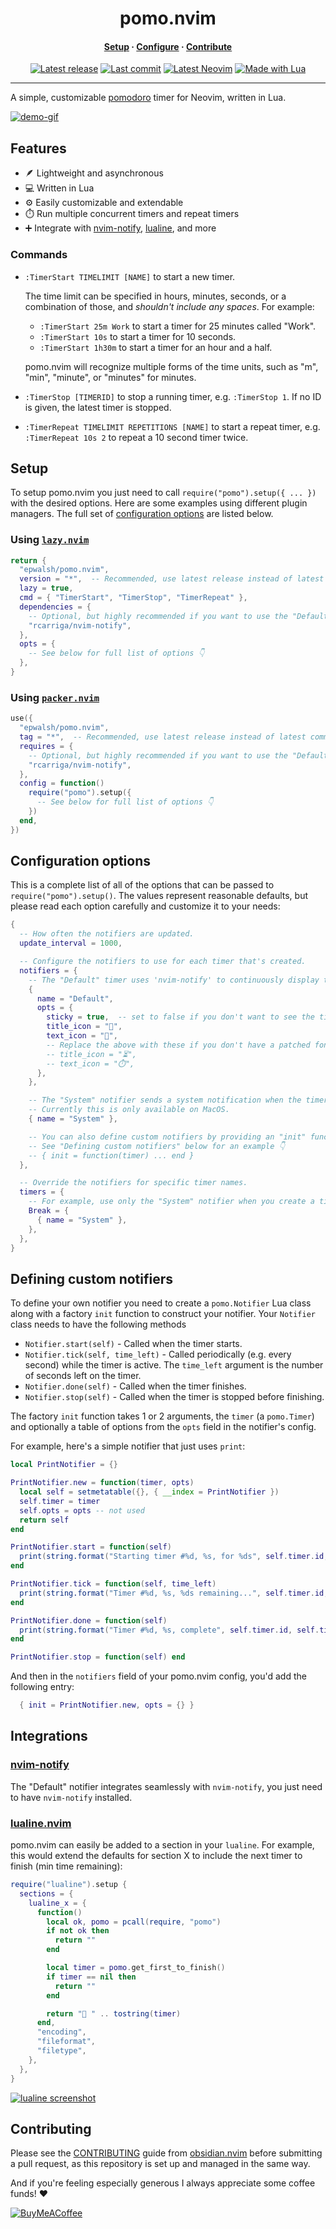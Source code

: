 <h1 align="center">pomo.nvim</h1>
<div><h4 align="center"><a href="#setup">Setup</a> · <a href="#configuration-options">Configure</a> · <a href="#contributing">Contribute</a></h4></div>
<div align="center"><a href="https://github.com/epwalsh/pomo.nvim/releases/latest"><img alt="Latest release" src="https://img.shields.io/github/v/release/epwalsh/pomo.nvim?style=for-the-badge&logo=starship&logoColor=D9E0EE&labelColor=302D41&&color=d9b3ff&include_prerelease&sort=semver" /></a> <a href="https://github.com/epwalsh/pomo.nvim/pulse"><img alt="Last commit" src="https://img.shields.io/github/last-commit/epwalsh/pomo.nvim?style=for-the-badge&logo=github&logoColor=D9E0EE&labelColor=302D41&color=9fdf9f"/></a> <a href="https://github.com/neovim/neovim/releases/latest"><img alt="Latest Neovim" src="https://img.shields.io/github/v/release/neovim/neovim?style=for-the-badge&logo=neovim&logoColor=D9E0EE&label=Neovim&labelColor=302D41&color=99d6ff&sort=semver" /></a> <a href="http://www.lua.org/"><img alt="Made with Lua" src="https://img.shields.io/badge/Built%20with%20Lua-grey?style=for-the-badge&logo=lua&logoColor=D9E0EE&label=Lua&labelColor=302D41&color=b3b3ff"></a></div>
<hr>

A simple, customizable [pomodoro](https://en.wikipedia.org/wiki/Pomodoro_Technique) timer for Neovim, written in Lua.

[![demo-gif](https://github.com/epwalsh/pomo.nvim/assets/8812459/e987203c-6e00-4e04-9012-2a1202953dab)](https://github.com/epwalsh/pomo.nvim/assets/8812459/e987203c-6e00-4e04-9012-2a1202953dab)

## Features

- 🪶 Lightweight and asynchronous
- 💻 Written in Lua
- ⚙️ Easily customizable and extendable
- ⏱️ Run multiple concurrent timers and repeat timers
- ➕ Integrate with [nvim-notify](https://github.com/rcarriga/nvim-notify), [lualine](#lualinenvim), and more

### Commands

- `:TimerStart TIMELIMIT [NAME]` to start a new timer.

  The time limit can be specified in hours, minutes, seconds, or a combination of those, and *shouldn't include any spaces*. For example:

  - `:TimerStart 25m Work` to start a timer for 25 minutes called "Work".
  - `:TimerStart 10s` to start a timer for 10 seconds.
  - `:TimerStart 1h30m` to start a timer for an hour and a half.

  pomo.nvim will recognize multiple forms of the time units, such as "m", "min", "minute", or "minutes" for minutes.

- `:TimerStop [TIMERID]` to stop a running timer, e.g. `:TimerStop 1`. If no ID is given, the latest timer is stopped.

- `:TimerRepeat TIMELIMIT REPETITIONS [NAME]` to start a repeat timer, e.g. `:TimerRepeat 10s 2` to repeat a 10 second timer twice.

## Setup

To setup pomo.nvim you just need to call `require("pomo").setup({ ... })` with the desired options. Here are some examples using different plugin managers. The full set of [configuration options](#configuration-options) are listed below.

### Using [`lazy.nvim`](https://github.com/folke/lazy.nvim)

```lua
return {
  "epwalsh/pomo.nvim",
  version = "*",  -- Recommended, use latest release instead of latest commit
  lazy = true,
  cmd = { "TimerStart", "TimerStop", "TimerRepeat" },
  dependencies = {
    -- Optional, but highly recommended if you want to use the "Default" timer
    "rcarriga/nvim-notify",
  },
  opts = {
    -- See below for full list of options 👇
  },
}
```

### Using [`packer.nvim`](https://github.com/wbthomason/packer.nvim)

```lua
use({
  "epwalsh/pomo.nvim",
  tag = "*",  -- Recommended, use latest release instead of latest commit
  requires = {
    -- Optional, but highly recommended if you want to use the "Default" timer
    "rcarriga/nvim-notify",
  },
  config = function()
    require("pomo").setup({
      -- See below for full list of options 👇
    })
  end,
})
```

## Configuration options

This is a complete list of all of the options that can be passed to `require("pomo").setup()`. The values represent reasonable defaults, but please read each option carefully and customize it to your needs:

```lua
{
  -- How often the notifiers are updated.
  update_interval = 1000,

  -- Configure the notifiers to use for each timer that's created.
  notifiers = {
    -- The "Default" timer uses 'nvim-notify' to continuously display the timer
    {
      name = "Default",
      opts = {
        sticky = true,  -- set to false if you don't want to see the timer the whole time
        title_icon = "󱎫",
        text_icon = "󰄉",
        -- Replace the above with these if you don't have a patched font:
        -- title_icon = "⏳",
        -- text_icon = "⏱️",
      },
    },

    -- The "System" notifier sends a system notification when the timer is finished.
    -- Currently this is only available on MacOS.
    { name = "System" },

    -- You can also define custom notifiers by providing an "init" function instead of a name.
    -- See "Defining custom notifiers" below for an example 👇
    -- { init = function(timer) ... end }
  },

  -- Override the notifiers for specific timer names.
  timers = {
    -- For example, use only the "System" notifier when you create a timer called "Break"
    Break = {
      { name = "System" },
    },
  },
}
```

## Defining custom notifiers

To define your own notifier you need to create a `pomo.Notifier` Lua class along with a factory `init` function to construct your notifier. Your `Notifier` class needs to have the following methods

- `Notifier.start(self)` - Called when the timer starts.
- `Notifier.tick(self, time_left)` - Called periodically (e.g. every second) while the timer is active. The `time_left` argument is the number of seconds left on the timer.
- `Notifier.done(self)` - Called when the timer finishes.
- `Notifier.stop(self)` - Called when the timer is stopped before finishing.

The factory `init` function takes 1 or 2 arguments, the `timer` (a `pomo.Timer`) and optionally a table of options from the `opts` field in the notifier's config.

For example, here's a simple notifier that just uses `print`:

```lua
local PrintNotifier = {}

PrintNotifier.new = function(timer, opts)
  local self = setmetatable({}, { __index = PrintNotifier })
  self.timer = timer
  self.opts = opts -- not used
  return self
end

PrintNotifier.start = function(self)
  print(string.format("Starting timer #%d, %s, for %ds", self.timer.id, self.timer.name, self.timer.time_limit))
end

PrintNotifier.tick = function(self, time_left)
  print(string.format("Timer #%d, %s, %ds remaining...", self.timer.id, self.timer.name, time_left))
end

PrintNotifier.done = function(self)
  print(string.format("Timer #%d, %s, complete", self.timer.id, self.timer.name))
end

PrintNotifier.stop = function(self) end
```

And then in the `notifiers` field of your pomo.nvim config, you'd add the following entry:

```lua
  { init = PrintNotifier.new, opts = {} }
```

## Integrations

### [nvim-notify](https://github.com/rcarriga/nvim-notify)

The "Default" notifier integrates seamlessly with `nvim-notify`, you just need to have `nvim-notify` installed.

### [lualine.nvim](https://github.com/nvim-lualine/lualine.nvim)

pomo.nvim can easily be added to a section in your `lualine`. For example, this would extend the defaults for section X to include the next timer to finish (min time remaining):

```lua
require("lualine").setup {
  sections = {
    lualine_x = {
      function()
        local ok, pomo = pcall(require, "pomo")
        if not ok then
          return ""
        end

        local timer = pomo.get_first_to_finish()
        if timer == nil then
          return ""
        end

        return "󰄉 " .. tostring(timer)
      end,
      "encoding",
      "fileformat",
      "filetype",
    },
  },
}
```

[![lualine screenshot](https://github.com/epwalsh/pomo.nvim/assets/8812459/ff2beac8-a26f-421a-a5a6-cbeca73bfcf2)](https://github.com/epwalsh/pomo.nvim/assets/8812459/ff2beac8-a26f-421a-a5a6-cbeca73bfcf2)


## Contributing

Please see the [CONTRIBUTING](https://github.com/epwalsh/obsidian.nvim/blob/main/.github/CONTRIBUTING.md) guide from [obsidian.nvim](https://github.com/epwalsh/obsidian.nvim) before submitting a pull request, as this repository is set up and managed in the same way.

And if you're feeling especially generous I always appreciate some coffee funds! ❤️

[![BuyMeACoffee](https://img.shields.io/badge/Buy%20Me%20a%20Coffee-ffdd00?style=for-the-badge&logo=buy-me-a-coffee&logoColor=black)](https://www.buymeacoffee.com/epwalsh)
